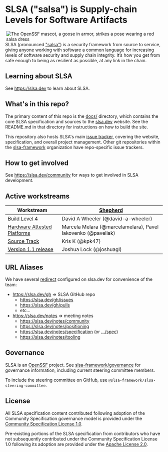 # SLSA ("salsa") is Supply-chain Levels for Software Artifacts

<img align="right" src="https://github.com/slsa-framework/slsa/blob/main/docs/images/slsa-dancing-goose-logo.svg" alt="The OpenSSF mascot, a goose in armor, strikes a pose wearing a red salsa dress">

SLSA (pronounced ["salsa"](https://www.google.com/search?q=how+to+pronounce+salsa)) is a security framework from source to service, giving anyone working with software a common language for increasing levels of software security and supply chain integrity. It’s how you get from safe enough to being as resilient as possible, at any link in the chain.

## Learning about SLSA

See https://slsa.dev to learn about SLSA.

## What's in this repo?

The primary content of this repo is the [docs/](docs/) directory, which contains
the core SLSA specification and sources to the [slsa.dev] website. See the
README.md in that directory for instructions on how to build the site.

This repository also hosts SLSA's main [issue tracker], covering the website,
specification, and overall project management. Other git repositories within the
[slsa-framework](https://github.com/slsa-framework) organization have
repo-specific issue trackers.

## How to get involved

See https://slsa.dev/community for ways to get involved in SLSA development.

## Active workstreams

| Workstream | [Shepherd]
| ---------- | ----------
| [Build Level 4] | David A Wheeler (@david-a-wheeler)
| [Hardware Attested Platforms] | Marcela Melara (@marcelamelara), Pavel Iakovenko (@paveliak)
| [Source Track] | Kris K (@kpk47)
| [Version 1.1 release] | Joshua Lock (@joshuagl)

[Shepherd]: CONTRIBUTING.md#workstream-lifecycle
[Build Level 4]: https://github.com/slsa-framework/slsa/issues/977
[Hardware Attested Platforms]: https://github.com/slsa-framework/slsa/issues/975
[Source Track]: https://github.com/slsa-framework/slsa/issues/956
[Version 1.1 release]: https://github.com/slsa-framework/slsa/issues/900

## URL Aliases

We have several [redirect](docs/_redirects) configured on slsa.dev for
convenience of the team:

-   https://slsa.dev/gh &rArr; SLSA GitHub repo
    -   https://slsa.dev/gh/issues
    -   https://slsa.dev/gh/pulls
    -   etc...
-   https://slsa.dev/notes &rArr; meeting notes
    -   https://slsa.dev/notes/community
    -   https://slsa.dev/notes/positioning
    -   https://slsa.dev/notes/specification
        (or [.../spec](https://slsa.dev/notes/spec))
    -   https://slsa.dev/notes/tooling

## Governance

SLSA is an [OpenSSF](https://openssf.org) project. See
[slsa-framework/governance](https://github.com/slsa-framework/governance) for
governance information, including current steering committee members.

To include the steering committee on GitHub, use
`@slsa-framework/slsa-steering-committee`.

## License

All SLSA specification content contributed following adoption of the Community
Specification governance model is provided under the
[Community Specification License 1.0](LICENSE.md).

Pre-existing portions of the SLSA specification from contributors who have not
subsequently contributed under the Community Specification License 1.0 following
its adoption are provided under the
[Apache License 2.0](https://www.apache.org/licenses/LICENSE-2.0.txt).

<!-- Links -->

[issue tracker]: https://github.com/slsa-framework/slsa/issues
[slsa.dev]: https://slsa.dev
